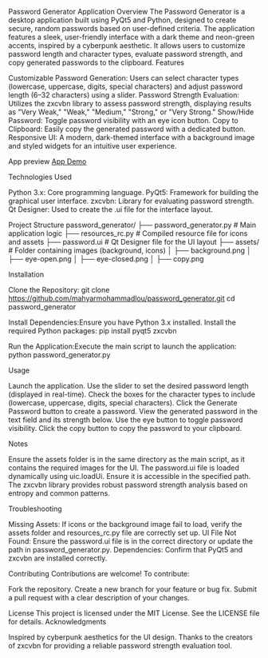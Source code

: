 Password Generator Application
Overview
The Password Generator is a desktop application built using PyQt5 and Python, designed to create secure, random passwords based on user-defined criteria. The application features a sleek, user-friendly interface with a dark theme and neon-green accents, inspired by a cyberpunk aesthetic. It allows users to customize password length and character types, evaluate password strength, and copy generated passwords to the clipboard.
Features

Customizable Password Generation: Users can select character types (lowercase, uppercase, digits, special characters) and adjust password length (6–32 characters) using a slider.
Password Strength Evaluation: Utilizes the zxcvbn library to assess password strength, displaying results as "Very Weak," "Weak," "Medium," "Strong," or "Very Strong."
Show/Hide Password: Toggle password visibility with an eye icon button.
Copy to Clipboard: Easily copy the generated password with a dedicated button.
Responsive UI: A modern, dark-themed interface with a background image and styled widgets for an intuitive user experience.

App preview 
[App Demo](assets/demo.png)


Technologies Used

Python 3.x: Core programming language.
PyQt5: Framework for building the graphical user interface.
zxcvbn: Library for evaluating password strength.
Qt Designer: Used to create the .ui file for the interface layout.

Project Structure
password_generator/
├── password_generator.py    # Main application logic
├── resources_rc.py          # Compiled resource file for icons and assets
├── password.ui              # Qt Designer file for the UI layout
├── assets/                  # Folder containing images (background, icons)
│   ├── background.png
│   ├── eye-open.png
│   ├── eye-closed.png
│   ├── copy.png

Installation

Clone the Repository:
git clone https://github.com/mahyarmohammadlou/password_generator.git
cd password_generator


Install Dependencies:Ensure you have Python 3.x installed. Install the required Python packages:
pip install pyqt5 zxcvbn


Run the Application:Execute the main script to launch the application:
python password_generator.py



Usage

Launch the application.
Use the slider to set the desired password length (displayed in real-time).
Check the boxes for the character types to include (lowercase, uppercase, digits, special characters).
Click the Generate Password button to create a password.
View the generated password in the text field and its strength below.
Use the eye button to toggle password visibility.
Click the copy button to copy the password to your clipboard.

Notes

Ensure the assets folder is in the same directory as the main script, as it contains the required images for the UI.
The password.ui file is loaded dynamically using uic.loadUi. Ensure it is accessible in the specified path.
The zxcvbn library provides robust password strength analysis based on entropy and common patterns.

Troubleshooting

Missing Assets: If icons or the background image fail to load, verify the assets folder and resources_rc.py file are correctly set up.
UI File Not Found: Ensure the password.ui file is in the correct directory or update the path in password_generator.py.
Dependencies: Confirm that PyQt5 and zxcvbn are installed correctly.

Contributing
Contributions are welcome! To contribute:

Fork the repository.
Create a new branch for your feature or bug fix.
Submit a pull request with a clear description of your changes.

License
This project is licensed under the MIT License. See the LICENSE file for details.
Acknowledgments

Inspired by cyberpunk aesthetics for the UI design.
Thanks to the creators of zxcvbn for providing a reliable password strength evaluation tool.

